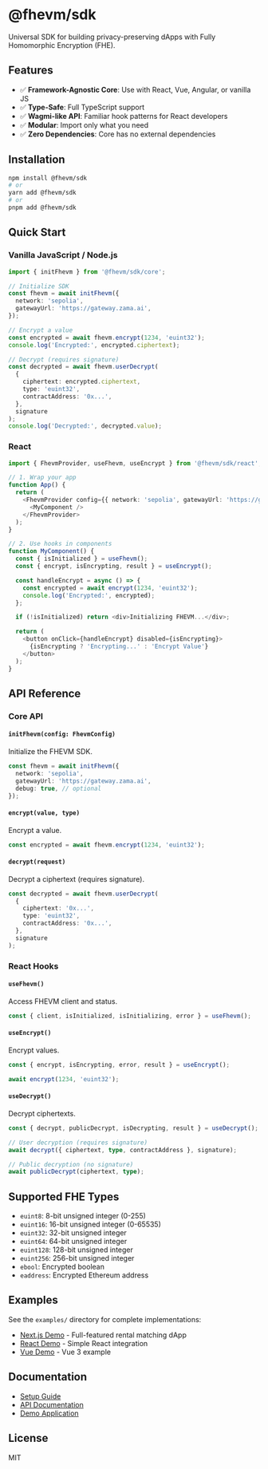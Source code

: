 # @fhevm/sdk

Universal SDK for building privacy-preserving dApps with Fully Homomorphic Encryption (FHE).

## Features

- ✅ **Framework-Agnostic Core**: Use with React, Vue, Angular, or vanilla JS
- ✅ **Type-Safe**: Full TypeScript support
- ✅ **Wagmi-like API**: Familiar hook patterns for React developers
- ✅ **Modular**: Import only what you need
- ✅ **Zero Dependencies**: Core has no external dependencies

## Installation

```bash
npm install @fhevm/sdk
# or
yarn add @fhevm/sdk
# or
pnpm add @fhevm/sdk
```

## Quick Start

### Vanilla JavaScript / Node.js

```typescript
import { initFhevm } from '@fhevm/sdk/core';

// Initialize SDK
const fhevm = await initFhevm({
  network: 'sepolia',
  gatewayUrl: 'https://gateway.zama.ai',
});

// Encrypt a value
const encrypted = await fhevm.encrypt(1234, 'euint32');
console.log('Encrypted:', encrypted.ciphertext);

// Decrypt (requires signature)
const decrypted = await fhevm.userDecrypt(
  {
    ciphertext: encrypted.ciphertext,
    type: 'euint32',
    contractAddress: '0x...',
  },
  signature
);
console.log('Decrypted:', decrypted.value);
```

### React

```typescript
import { FhevmProvider, useFhevm, useEncrypt } from '@fhevm/sdk/react';

// 1. Wrap your app
function App() {
  return (
    <FhevmProvider config={{ network: 'sepolia', gatewayUrl: 'https://gateway.zama.ai' }}>
      <MyComponent />
    </FhevmProvider>
  );
}

// 2. Use hooks in components
function MyComponent() {
  const { isInitialized } = useFhevm();
  const { encrypt, isEncrypting, result } = useEncrypt();

  const handleEncrypt = async () => {
    const encrypted = await encrypt(1234, 'euint32');
    console.log('Encrypted:', encrypted);
  };

  if (!isInitialized) return <div>Initializing FHEVM...</div>;

  return (
    <button onClick={handleEncrypt} disabled={isEncrypting}>
      {isEncrypting ? 'Encrypting...' : 'Encrypt Value'}
    </button>
  );
}
```

## API Reference

### Core API

#### `initFhevm(config: FhevmConfig)`

Initialize the FHEVM SDK.

```typescript
const fhevm = await initFhevm({
  network: 'sepolia',
  gatewayUrl: 'https://gateway.zama.ai',
  debug: true, // optional
});
```

#### `encrypt(value, type)`

Encrypt a value.

```typescript
const encrypted = await fhevm.encrypt(1234, 'euint32');
```

#### `decrypt(request)`

Decrypt a ciphertext (requires signature).

```typescript
const decrypted = await fhevm.userDecrypt(
  {
    ciphertext: '0x...',
    type: 'euint32',
    contractAddress: '0x...',
  },
  signature
);
```

### React Hooks

#### `useFhevm()`

Access FHEVM client and status.

```typescript
const { client, isInitialized, isInitializing, error } = useFhevm();
```

#### `useEncrypt()`

Encrypt values.

```typescript
const { encrypt, isEncrypting, error, result } = useEncrypt();

await encrypt(1234, 'euint32');
```

#### `useDecrypt()`

Decrypt ciphertexts.

```typescript
const { decrypt, publicDecrypt, isDecrypting, result } = useDecrypt();

// User decryption (requires signature)
await decrypt({ ciphertext, type, contractAddress }, signature);

// Public decryption (no signature)
await publicDecrypt(ciphertext, type);
```

## Supported FHE Types

- `euint8`: 8-bit unsigned integer (0-255)
- `euint16`: 16-bit unsigned integer (0-65535)
- `euint32`: 32-bit unsigned integer
- `euint64`: 64-bit unsigned integer
- `euint128`: 128-bit unsigned integer
- `euint256`: 256-bit unsigned integer
- `ebool`: Encrypted boolean
- `eaddress`: Encrypted Ethereum address

## Examples

See the `examples/` directory for complete implementations:

- [Next.js Demo](../examples/nextjs-demo) - Full-featured rental matching dApp
- [React Demo](../examples/react-demo) - Simple React integration
- [Vue Demo](../examples/vue-demo) - Vue 3 example

## Documentation

- [Setup Guide](../../SETUP_GUIDE.md)
- [API Documentation](../../SDK_DOCUMENTATION.md)
- [Demo Application](../../DEMO_APPLICATION.md)

## License

MIT
